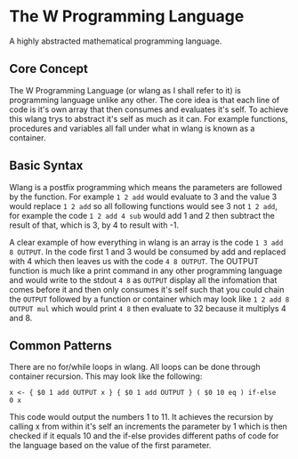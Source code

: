# The W Programming Language

A highly abstracted mathematical programming language.

## Core Concept

The W Programming Language (or wlang as I shall refer to it) is programming language unlike any other. The core idea is that each line of code is it's own array that then consumes and evaluates it's self. To achieve this wlang trys to abstract it's self as much as it can. For example functions, procedures and variables all fall under what in wlang is known as a container.

## Basic Syntax

Wlang is a postfix programming which means the parameters are followed by the function. For example `1 2 add` would evaluate to 3 and the value 3 would replace `1 2 add` so all following functions would see 3 not `1 2 add`, for example the code `1 2 add 4 sub` would add 1 and 2 then subtract the result of that, which is 3, by 4 to result with -1.

A clear example of how everything in wlang is an array is the code `1 3 add 8 OUTPUT`. In the code first 1 and 3 would be consumed by add and replaced with 4 which then leaves us with the code `4 8 OUTPUT`. The OUTPUT function is much like a print command in any other programming language and would write to the stdout `4 8` as `OUTPUT` display all the infomation that comes before it and then only consumes it's self such that you could chain the `OUTPUT` followed by a function or container which may look like `1 2 add 8 OUTPUT mul` which would print `4 8` then evaluate to 32 because it multiplys 4 and 8.

## Common Patterns

There are no for/while loops in wlang. All loops can be done through container recursion. This may look like the following:

```
x <- { $0 1 add OUTPUT x } { $0 1 add OUTPUT } ( $0 10 eq ) if-else
0 x
```

This code would output the numbers 1 to 11. It achieves the recursion by calling x from within it's self an increments the parameter by 1 which is then checked if it equals 10 and the if-else provides different paths of code for the language based on the value of the first parameter. 
